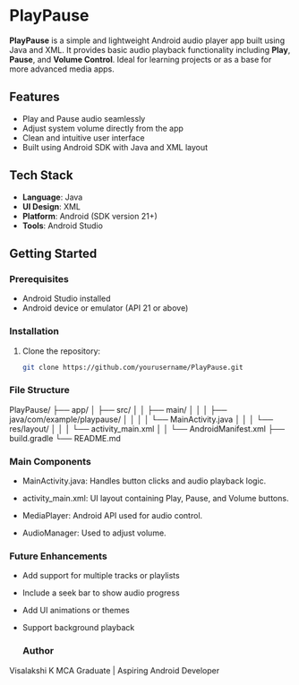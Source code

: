 # PlayPause 

**PlayPause** is a simple and lightweight Android audio player app built using Java and XML. It provides basic audio playback functionality including **Play**, **Pause**, and **Volume Control**. Ideal for learning projects or as a base for more advanced media apps.

## Features

- Play and Pause audio seamlessly
- Adjust system volume directly from the app
- Clean and intuitive user interface
- Built using Android SDK with Java and XML layout

## Tech Stack

- **Language**: Java
- **UI Design**: XML
- **Platform**: Android (SDK version 21+)
- **Tools**: Android Studio

## Getting Started

### Prerequisites

- Android Studio installed
- Android device or emulator (API 21 or above)

### Installation

1. Clone the repository:
   ```bash
   git clone https://github.com/yourusername/PlayPause.git
   
### File Structure

PlayPause/
├── app/
│   ├── src/
│   │   ├── main/
│   │   │   ├── java/com/example/playpause/
│   │   │   │   └── MainActivity.java
│   │   │   └── res/layout/
│   │   │       └── activity_main.xml
│   │   └── AndroidManifest.xml
├── build.gradle
└── README.md


### Main Components
- MainActivity.java: Handles button clicks and audio playback logic.

- activity_main.xml: UI layout containing Play, Pause, and Volume buttons.

- MediaPlayer: Android API used for audio control.

- AudioManager: Used to adjust volume.


###  Future Enhancements
- Add support for multiple tracks or playlists

- Include a seek bar to show audio progress

- Add UI animations or themes

- Support background playback

  ### Author
Visalakshi K
MCA Graduate | Aspiring Android Developer
